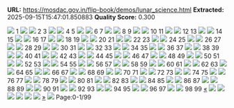 # 

**URL:** https://mosdac.gov.in/flip-book/demos/lunar_science.html
**Extracted:** 2025-09-15T15:47:01.850883
**Quality Score:** 0.300

![](https://mosdac.gov.in/flip-book/demos/lunar_science/thumb/Page1.jpg)
1
![](https://mosdac.gov.in/flip-book/demos/lunar_science/thumb/Page2.jpg) ![](https://mosdac.gov.in/flip-book/demos/lunar_science/thumb/Page3.jpg)
2 3
![](https://mosdac.gov.in/flip-book/demos/lunar_science/thumb/Page4.jpg) ![](https://mosdac.gov.in/flip-book/demos/lunar_science/thumb/Page5.jpg)
4 5
![](https://mosdac.gov.in/flip-book/demos/lunar_science/thumb/Page6.jpg) ![](https://mosdac.gov.in/flip-book/demos/lunar_science/thumb/Page7.jpg)
6 7
![](https://mosdac.gov.in/flip-book/demos/lunar_science/thumb/Page8.jpg) ![](https://mosdac.gov.in/flip-book/demos/lunar_science/thumb/Page9.jpg)
8 9
![](https://mosdac.gov.in/flip-book/demos/lunar_science/thumb/Page10.jpg) ![](https://mosdac.gov.in/flip-book/demos/lunar_science/thumb/Page11.jpg)
10 11
![](https://mosdac.gov.in/flip-book/demos/lunar_science/thumb/Page12.jpg) ![](https://mosdac.gov.in/flip-book/demos/lunar_science/thumb/Page13.jpg)
12 13
![](https://mosdac.gov.in/flip-book/demos/lunar_science/thumb/Page14.jpg) ![](https://mosdac.gov.in/flip-book/demos/lunar_science/thumb/Page15.jpg)
14 15
![](https://mosdac.gov.in/flip-book/demos/lunar_science/thumb/Page16.jpg) ![](https://mosdac.gov.in/flip-book/demos/lunar_science/thumb/Page17.jpg)
16 17
![](https://mosdac.gov.in/flip-book/demos/lunar_science/thumb/Page18.jpg) ![](https://mosdac.gov.in/flip-book/demos/lunar_science/thumb/Page19.jpg)
18 19
![](https://mosdac.gov.in/flip-book/demos/lunar_science/thumb/Page20.jpg) ![](https://mosdac.gov.in/flip-book/demos/lunar_science/thumb/Page21.jpg)
20 21
![](https://mosdac.gov.in/flip-book/demos/lunar_science/thumb/Page22.jpg) ![](https://mosdac.gov.in/flip-book/demos/lunar_science/thumb/Page23.jpg)
22 23
![](https://mosdac.gov.in/flip-book/demos/lunar_science/thumb/Page24.jpg) ![](https://mosdac.gov.in/flip-book/demos/lunar_science/thumb/Page25.jpg)
24 25
![](https://mosdac.gov.in/flip-book/demos/lunar_science/thumb/Page26.jpg) ![](https://mosdac.gov.in/flip-book/demos/lunar_science/thumb/Page27.jpg)
26 27
![](https://mosdac.gov.in/flip-book/demos/lunar_science/thumb/Page28.jpg) ![](https://mosdac.gov.in/flip-book/demos/lunar_science/thumb/Page29.jpg)
28 29
![](https://mosdac.gov.in/flip-book/demos/lunar_science/thumb/Page30.jpg) ![](https://mosdac.gov.in/flip-book/demos/lunar_science/thumb/Page31.jpg)
30 31
![](https://mosdac.gov.in/flip-book/demos/lunar_science/thumb/Page32.jpg) ![](https://mosdac.gov.in/flip-book/demos/lunar_science/thumb/Page33.jpg)
32 33
![](https://mosdac.gov.in/flip-book/demos/lunar_science/thumb/Page34.jpg) ![](https://mosdac.gov.in/flip-book/demos/lunar_science/thumb/Page35.jpg)
34 35
![](https://mosdac.gov.in/flip-book/demos/lunar_science/thumb/Page36.jpg) ![](https://mosdac.gov.in/flip-book/demos/lunar_science/thumb/Page37.jpg)
36 37
![](https://mosdac.gov.in/flip-book/demos/lunar_science/thumb/Page38.jpg) ![](https://mosdac.gov.in/flip-book/demos/lunar_science/thumb/Page39.jpg)
38 39
![](https://mosdac.gov.in/flip-book/demos/lunar_science/thumb/Page40.jpg) ![](https://mosdac.gov.in/flip-book/demos/lunar_science/thumb/Page41.jpg)
40 41
![](https://mosdac.gov.in/flip-book/demos/lunar_science/thumb/Page42.jpg) ![](https://mosdac.gov.in/flip-book/demos/lunar_science/thumb/Page43.jpg)
42 43
![](https://mosdac.gov.in/flip-book/demos/lunar_science/thumb/Page44.jpg) ![](https://mosdac.gov.in/flip-book/demos/lunar_science/thumb/Page45.jpg)
44 45
![](https://mosdac.gov.in/flip-book/demos/lunar_science/thumb/Page46.jpg) ![](https://mosdac.gov.in/flip-book/demos/lunar_science/thumb/Page47.jpg)
46 47
![](https://mosdac.gov.in/flip-book/demos/lunar_science/thumb/Page48.jpg) ![](https://mosdac.gov.in/flip-book/demos/lunar_science/thumb/Page49.jpg)
48 49
![](https://mosdac.gov.in/flip-book/demos/lunar_science/thumb/Page50.jpg) ![](https://mosdac.gov.in/flip-book/demos/lunar_science/thumb/Page51.jpg)
50 51
![](https://mosdac.gov.in/flip-book/demos/lunar_science/thumb/Page52.jpg) ![](https://mosdac.gov.in/flip-book/demos/lunar_science/thumb/Page53.jpg)
52 53
![](https://mosdac.gov.in/flip-book/demos/lunar_science/thumb/Page54.jpg) ![](https://mosdac.gov.in/flip-book/demos/lunar_science/thumb/Page55.jpg)
54 55
![](https://mosdac.gov.in/flip-book/demos/lunar_science/thumb/Page56.jpg) ![](https://mosdac.gov.in/flip-book/demos/lunar_science/thumb/Page57.jpg)
56 57
![](https://mosdac.gov.in/flip-book/demos/lunar_science/thumb/Page58.jpg) ![](https://mosdac.gov.in/flip-book/demos/lunar_science/thumb/Page59.jpg)
58 59
![](https://mosdac.gov.in/flip-book/demos/lunar_science/thumb/Page60.jpg) ![](https://mosdac.gov.in/flip-book/demos/lunar_science/thumb/Page61.jpg)
60 61
![](https://mosdac.gov.in/flip-book/demos/lunar_science/thumb/Page62.jpg) ![](https://mosdac.gov.in/flip-book/demos/lunar_science/thumb/Page63.jpg)
62 63
![](https://mosdac.gov.in/flip-book/demos/lunar_science/thumb/Page64.jpg) ![](https://mosdac.gov.in/flip-book/demos/lunar_science/thumb/Page65.jpg)
64 65
![](https://mosdac.gov.in/flip-book/demos/lunar_science/thumb/Page66.jpg) ![](https://mosdac.gov.in/flip-book/demos/lunar_science/thumb/Page67.jpg)
66 67
![](https://mosdac.gov.in/flip-book/demos/lunar_science/thumb/Page68.jpg) ![](https://mosdac.gov.in/flip-book/demos/lunar_science/thumb/Page69.jpg)
68 69
![](https://mosdac.gov.in/flip-book/demos/lunar_science/thumb/Page70.jpg) ![](https://mosdac.gov.in/flip-book/demos/lunar_science/thumb/Page71.jpg)
70 71
![](https://mosdac.gov.in/flip-book/demos/lunar_science/thumb/Page72.jpg) ![](https://mosdac.gov.in/flip-book/demos/lunar_science/thumb/Page73.jpg)
72 73
![](https://mosdac.gov.in/flip-book/demos/lunar_science/thumb/Page74.jpg) ![](https://mosdac.gov.in/flip-book/demos/lunar_science/thumb/Page75.jpg)
74 75
![](https://mosdac.gov.in/flip-book/demos/lunar_science/thumb/Page76.jpg) ![](https://mosdac.gov.in/flip-book/demos/lunar_science/thumb/Page77.jpg)
76 77
![](https://mosdac.gov.in/flip-book/demos/lunar_science/thumb/Page78.jpg) ![](https://mosdac.gov.in/flip-book/demos/lunar_science/thumb/Page79.jpg)
78 79
![](https://mosdac.gov.in/flip-book/demos/lunar_science/thumb/Page80.jpg) ![](https://mosdac.gov.in/flip-book/demos/lunar_science/thumb/Page81.jpg)
80 81
![](https://mosdac.gov.in/flip-book/demos/lunar_science/thumb/Page82.jpg) ![](https://mosdac.gov.in/flip-book/demos/lunar_science/thumb/Page83.jpg)
82 83
![](https://mosdac.gov.in/flip-book/demos/lunar_science/thumb/Page84.jpg) ![](https://mosdac.gov.in/flip-book/demos/lunar_science/thumb/Page85.jpg)
84 85
![](https://mosdac.gov.in/flip-book/demos/lunar_science/thumb/Page86.jpg) ![](https://mosdac.gov.in/flip-book/demos/lunar_science/thumb/Page87.jpg)
86 87
![](https://mosdac.gov.in/flip-book/demos/lunar_science/thumb/Page88.jpg) ![](https://mosdac.gov.in/flip-book/demos/lunar_science/thumb/Page89.jpg)
88 89
![](https://mosdac.gov.in/flip-book/demos/lunar_science/thumb/Page90.jpg) ![](https://mosdac.gov.in/flip-book/demos/lunar_science/thumb/Page91.jpg)
90 91
![](https://mosdac.gov.in/flip-book/demos/lunar_science/thumb/Page92.jpg) ![](https://mosdac.gov.in/flip-book/demos/lunar_science/thumb/Page93.jpg)
92 93
![](https://mosdac.gov.in/flip-book/demos/lunar_science/thumb/Page94.jpg) ![](https://mosdac.gov.in/flip-book/demos/lunar_science/thumb/Page95.jpg)
94 95
![](https://mosdac.gov.in/flip-book/demos/lunar_science/thumb/Page96.jpg) ![](https://mosdac.gov.in/flip-book/demos/lunar_science/thumb/Page97.jpg)
96 97
![](https://mosdac.gov.in/flip-book/demos/lunar_science/thumb/Page98.jpg) ![](https://mosdac.gov.in/flip-book/demos/lunar_science/thumb/Page99.jpg)
98 99
[«](https://mosdac.gov.in/flip-book/demos/lunar_science.html)
![](https://mosdac.gov.in/flip-book/demos/lunar_science/Page1.jpg)
![](https://mosdac.gov.in/flip-book/demos/lunar_science/Page2.jpg)
![](https://mosdac.gov.in/flip-book/demos/lunar_science/Page3.jpg)
![](https://mosdac.gov.in/flip-book/demos/lunar_science/Page4.jpg)
![](https://mosdac.gov.in/flip-book/demos/lunar_science/Page5.jpg)
![](https://mosdac.gov.in/flip-book/demos/lunar_science/Page6.jpg)
[»](https://mosdac.gov.in/flip-book/demos/lunar_science.html)
![](https://mosdac.gov.in/flip-book/demos/ocean/icons8-microsoft-30.png)
Page:0-1/99
